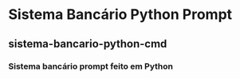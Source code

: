 # Sistema Bancário Python Prompt
## sistema-bancario-python-cmd
### Sistema bancário prompt feito em Python